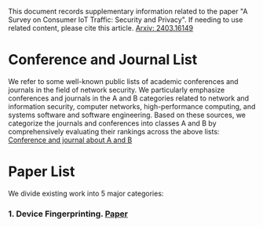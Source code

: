 This document records supplementary information related to the paper "A Survey on Consumer IoT Traffic: Security and Privacy". If needing to use related content, please cite this article. [Arxiv: 2403.16149](https://arxiv.org/abs/2403.16149)

# Conference and Journal List
We refer to some well-known public lists of academic conferences and journals in the field of network security. We particularly emphasize conferences and journals in the A and B categories related to network and information security, computer networks, high-performance computing, and systems software and software engineering. Based on these sources, we categorize the journals and conferences into classes A and B by comprehensively evaluating their rankings across the above lists: [Conference and journal about A and B](https://github.com/Rasin-Song/CIoT-traffic-survey/blob/main/Conference%20and%20Journal%20List.md)

# Paper List
We divide existing work into 5 major categories:
### 1. Device Fingerprinting. [Paper](./Paper%20List.md#a-device-fingerprinting)

### 
